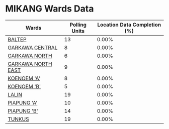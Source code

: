 
# MIKANG Wards Data

| Wards | Polling Units | Location Data Completion (%) |
| ---- | ----- | ------- |
| [BALTEP](./wards/18526-baltep) | 13 | 0.00% |
| [GARKAWA CENTRAL](./wards/18527-garkawa-central) | 8 | 0.00% |
| [GARKAWA NORTH](./wards/18528-garkawa-north) | 6 | 0.00% |
| [GARKAWA NORTH EAST](./wards/18529-garkawa-north-east) | 9 | 0.00% |
| [KOENOEM 'A'](./wards/18530-koenoem-'a') | 8 | 0.00% |
| [KOENOEM 'B'](./wards/18531-koenoem-'b') | 5 | 0.00% |
| [LALIN](./wards/18532-lalin) | 19 | 0.00% |
| [PIAPUNG 'A'](./wards/18533-piapung-'a') | 10 | 0.00% |
| [PIAPUNG 'B'](./wards/18534-piapung-'b') | 14 | 0.00% |
| [TUNKUS](./wards/18535-tunkus) | 19 | 0.00% |




